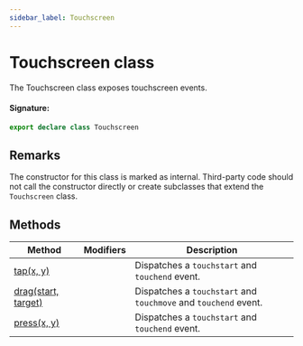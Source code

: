 ```yaml
---
sidebar_label: Touchscreen
---
```


# Touchscreen class

The Touchscreen class exposes touchscreen events.

#### Signature:

```typescript
export declare class Touchscreen
```

## Remarks

The constructor for this class is marked as internal. Third-party code should not call the constructor directly or create subclasses that extend the `Touchscreen` class.

## Methods

| Method                                      | Modifiers | Description                                                           |
| ------------------------------------------- | --------- | --------------------------------------------------------------------- |
| [tap(x, y)](./puppeteer.touchscreen.tap.md) |           | Dispatches a <code>touchstart</code> and <code>touchend</code> event. |
| [drag(start, target)](./puppeteer.touchscreen.drag.md) |           | Dispatches a <code>touchstart</code> and <code>touchmove</code> and <code>touchend</code> event. |
| [press(x, y)](./puppeteer.touchscreen.press.md) |           | Dispatches a <code>touchstart</code> and <code>touchend</code> event. |
